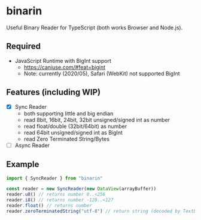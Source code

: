 # binarin

Useful Binary Reader for TypeScript (both works Browser and Node.js).

## Required

-   JavaScript Runtime with BigInt support
    -   https://caniuse.com/#feat=bigint
    -   Note: currently (2020/05), Safari (WebKit) not supported BigInt

## Features (including WIP)

-   [x] Sync Reader
    -   both supporting little and big endian
    -   read 8bit, 16bit, 24bit, 32bit unsigned/signed int as number
    -   read float/double (32bit/64bit) as number
    -   read 64bit unsigned/signed int as BigInt
    -   read Zero Terminated String/Bytes
-   [ ] Async Reader

## Example

```typescript
import { SyncReader } from "binarin"

const reader = new SyncReader(new DataView(arrayBuffer))
reader.u8() // returns number 0..<256
reader.i8() // returns number -128..<127
reader.float() // returns number
reader.zeroTerminatedString("utf-8") // return string (decoded by TextDecoder)
```
